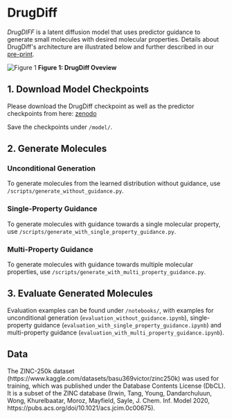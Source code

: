 # DrugDiff

_DrugDIFF_ is a latent diffusion model that uses predictor guidance to generate small molecules with desired molecular properties.
Details about DrugDiff's architecture are illustrated below and further described in our [pre-print](https://doi.org/10.1101/2024.07.17.603873).

![Figure 1](https://github.com/MarieOestreich/DrugDiff/blob/main/DrugDiff-Overview.jpg)
__Figure 1: DrugDiff Oveview__

## 1. Download Model Checkpoints

Please download the DrugDiff checkpoint as well as the predictor checkpoints from here: [zenodo](https://zenodo.org/records/12755763)

Save the checkpoints under ```/model/```. 

## 2. Generate Molecules

### Unconditional Generation
To generate molecules from the learned distribution without guidance, use ```/scripts/generate_without_guidance.py```.

### Single-Property Guidance
To generate molecules with guidance towards a single molecular property, use ```/scripts/generate_with_single_property_guidance.py```.

### Multi-Property Guidance
To generate molecules with guidance towards multiple molecular properties, use ```/scripts/generate_with_multi_property_guidance.py```.

## 3. Evaluate Generated Molecules
Evaluation examples can be found under ```/notebooks/```, with examples for unconditional generation (```evaluation_without_guidance.ipynb```), single-property guidance (```evaluation_with_single_property_guidance.ipynb```) and multi-property guidance (```evaluation_with_multi_property_guidance.ipynb```).

## Data
The ZINC-250k dataset (ht</span>tps://</span>w</span>ww.kaggle.com/datasets/basu369victor/zinc250k) was used for training, which was published under the Database Contents License (DbCL). It is a subset of the ZINC database (Irwin, Tang, Young, Dandarchuluun, Wong, Khurelbaatar, Moroz, Mayfield, Sayle, J. Chem. Inf. Model 2020, ht</span>tps\://</span>pubs.acs.org/doi/10.1021/acs.jcim.0c00675).
